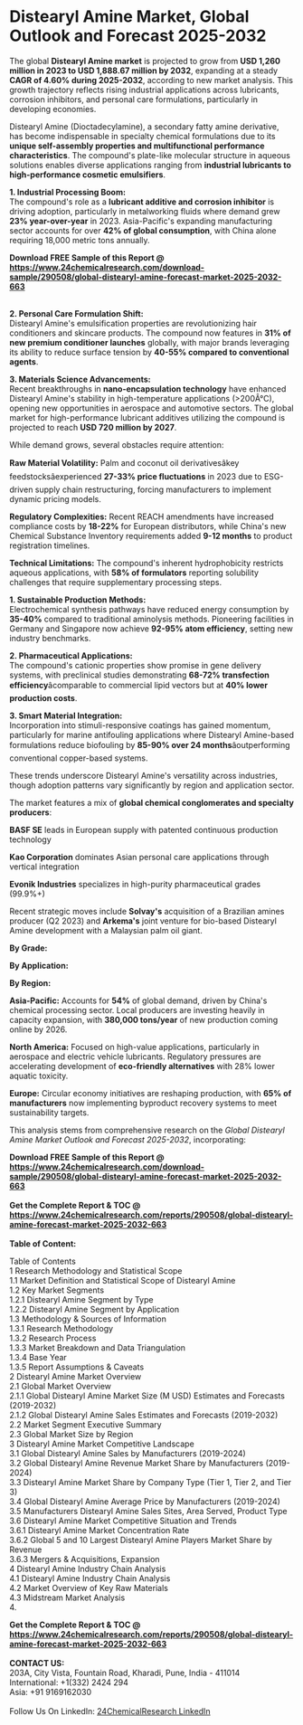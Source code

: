 <h1>Distearyl Amine Market, Global Outlook and Forecast 2025-2032</h1><p>The global <strong>Distearyl Amine market</strong> is projected to grow from <strong>USD 1,260 million in 2023 to USD 1,888.67 million by 2032</strong>, expanding at a steady <strong>CAGR of 4.60% during 2025-2032</strong>, according to new market analysis. This growth trajectory reflects rising industrial applications across lubricants, corrosion inhibitors, and personal care formulations, particularly in developing economies.</p><p>Distearyl Amine (Dioctadecylamine), a secondary fatty amine derivative, has become indispensable in specialty chemical formulations due to its <strong>unique self-assembly properties and multifunctional performance characteristics</strong>. The compound's plate-like molecular structure in aqueous solutions enables diverse applications ranging from <strong>industrial lubricants to high-performance cosmetic emulsifiers</strong>.</p><p><strong>1. Industrial Processing Boom:</strong><br>
The compound's role as a <strong>lubricant additive and corrosion inhibitor</strong> is driving adoption, particularly in metalworking fluids where demand grew <strong>23% year-over-year</strong> in 2023. Asia-Pacific's expanding manufacturing sector accounts for over <strong>42% of global consumption</strong>, with China alone requiring 18,000 metric tons annually.</p><div><b>Download FREE Sample of this Report @ 
            <a href="https://www.24chemicalresearch.com/download-sample/290508/global-distearyl-amine-forecast-market-2025-2032-663">
            https://www.24chemicalresearch.com/download-sample/290508/global-distearyl-amine-forecast-market-2025-2032-663</a></b></div><br><p><strong>2. Personal Care Formulation Shift:</strong><br>
Distearyl Amine's emulsification properties are revolutionizing hair conditioners and skincare products. The compound now features in <strong>31% of new premium conditioner launches</strong> globally, with major brands leveraging its ability to reduce surface tension by <strong>40-55% compared to conventional agents</strong>.</p><p><strong>3. Materials Science Advancements:</strong><br>
Recent breakthroughs in <strong>nano-encapsulation technology</strong> have enhanced Distearyl Amine's stability in high-temperature applications (&gt;200Â°C), opening new opportunities in aerospace and automotive sectors. The global market for high-performance lubricant additives utilizing the compound is projected to reach <strong>USD 720 million by 2027</strong>.</p><p>While demand grows, several obstacles require attention:</p><p><strong>Raw Material Volatility:</strong> Palm and coconut oil derivativesâkey feedstocksâexperienced <strong>27-33% price fluctuations</strong> in 2023 due to ESG-driven supply chain restructuring, forcing manufacturers to implement dynamic pricing models.</p><p><strong>Regulatory Complexities:</strong> Recent REACH amendments have increased compliance costs by <strong>18-22%</strong> for European distributors, while China's new Chemical Substance Inventory requirements added <strong>9-12 months</strong> to product registration timelines.</p><p><strong>Technical Limitations:</strong> The compound's inherent hydrophobicity restricts aqueous applications, with <strong>58% of formulators</strong> reporting solubility challenges that require supplementary processing steps.</p><p><strong>1. Sustainable Production Methods:</strong><br>
Electrochemical synthesis pathways have reduced energy consumption by <strong>35-40%</strong> compared to traditional aminolysis methods. Pioneering facilities in Germany and Singapore now achieve <strong>92-95% atom efficiency</strong>, setting new industry benchmarks.</p><p><strong>2. Pharmaceutical Applications:</strong><br>
The compound's cationic properties show promise in gene delivery systems, with preclinical studies demonstrating <strong>68-72% transfection efficiency</strong>âcomparable to commercial lipid vectors but at <strong>40% lower production costs</strong>.</p><p><strong>3. Smart Material Integration:</strong><br>
Incorporation into stimuli-responsive coatings has gained momentum, particularly for marine antifouling applications where Distearyl Amine-based formulations reduce biofouling by <strong>85-90% over 24 months</strong>âoutperforming conventional copper-based systems.</p><p>These trends underscore Distearyl Amine's versatility across industries, though adoption patterns vary significantly by region and application sector.</p><p>The market features a mix of <strong>global chemical conglomerates and specialty producers</strong>:</p><p><strong>BASF SE</strong> leads in European supply with patented continuous production technology</p><p><strong>Kao Corporation</strong> dominates Asian personal care applications through vertical integration</p><p><strong>Evonik Industries</strong> specializes in high-purity pharmaceutical grades (99.9%+)</p><p>Recent strategic moves include <strong>Solvay's</strong> acquisition of a Brazilian amines producer (Q2 2023) and <strong>Arkema's</strong> joint venture for bio-based Distearyl Amine development with a Malaysian palm oil giant.</p><p><strong>By Grade:</strong></p><p><strong>By Application:</strong></p><p><strong>By Region:</strong></p><p><strong>Asia-Pacific:</strong> Accounts for <strong>54%</strong> of global demand, driven by China's chemical processing sector. Local producers are investing heavily in capacity expansion, with <strong>380,000 tons/year</strong> of new production coming online by 2026.</p><p><strong>North America:</strong> Focused on high-value applications, particularly in aerospace and electric vehicle lubricants. Regulatory pressures are accelerating development of <strong>eco-friendly alternatives</strong> with 28% lower aquatic toxicity.</p><p><strong>Europe:</strong> Circular economy initiatives are reshaping production, with <strong>65% of manufacturers</strong> now implementing byproduct recovery systems to meet sustainability targets.</p><p>This analysis stems from comprehensive research on the <em>Global Distearyl Amine Market Outlook and Forecast 2025-2032</em>, incorporating:</p><p></p><div><b>Download FREE Sample of this Report @ 
            <a href="https://www.24chemicalresearch.com/download-sample/290508/global-distearyl-amine-forecast-market-2025-2032-663">
            https://www.24chemicalresearch.com/download-sample/290508/global-distearyl-amine-forecast-market-2025-2032-663</a></b></div><br><div><b>Get the Complete Report & TOC @ 
            <a href="https://www.24chemicalresearch.com/reports/290508/global-distearyl-amine-forecast-market-2025-2032-663">
            https://www.24chemicalresearch.com/reports/290508/global-distearyl-amine-forecast-market-2025-2032-663</a></b></div><br>
            <b>Table of Content:</b><p>Table of Contents<br />
1 Research Methodology and Statistical Scope<br />
1.1 Market Definition and Statistical Scope of Distearyl Amine<br />
1.2 Key Market Segments<br />
1.2.1 Distearyl Amine Segment by Type<br />
1.2.2 Distearyl Amine Segment by Application<br />
1.3 Methodology & Sources of Information<br />
1.3.1 Research Methodology<br />
1.3.2 Research Process<br />
1.3.3 Market Breakdown and Data Triangulation<br />
1.3.4 Base Year<br />
1.3.5 Report Assumptions & Caveats<br />
2 Distearyl Amine Market Overview<br />
2.1 Global Market Overview<br />
2.1.1 Global Distearyl Amine Market Size (M USD) Estimates and Forecasts (2019-2032)<br />
2.1.2 Global Distearyl Amine Sales Estimates and Forecasts (2019-2032)<br />
2.2 Market Segment Executive Summary<br />
2.3 Global Market Size by Region<br />
3 Distearyl Amine Market Competitive Landscape<br />
3.1 Global Distearyl Amine Sales by Manufacturers (2019-2024)<br />
3.2 Global Distearyl Amine Revenue Market Share by Manufacturers (2019-2024)<br />
3.3 Distearyl Amine Market Share by Company Type (Tier 1, Tier 2, and Tier 3)<br />
3.4 Global Distearyl Amine Average Price by Manufacturers (2019-2024)<br />
3.5 Manufacturers Distearyl Amine Sales Sites, Area Served, Product Type<br />
3.6 Distearyl Amine Market Competitive Situation and Trends<br />
3.6.1 Distearyl Amine Market Concentration Rate<br />
3.6.2 Global 5 and 10 Largest Distearyl Amine Players Market Share by Revenue<br />
3.6.3 Mergers & Acquisitions, Expansion<br />
4 Distearyl Amine Industry Chain Analysis<br />
4.1 Distearyl Amine Industry Chain Analysis<br />
4.2 Market Overview of Key Raw Materials<br />
4.3 Midstream Market Analysis<br />
4.</p><div><b>Get the Complete Report & TOC @ 
            <a href="https://www.24chemicalresearch.com/reports/290508/global-distearyl-amine-forecast-market-2025-2032-663">
            https://www.24chemicalresearch.com/reports/290508/global-distearyl-amine-forecast-market-2025-2032-663</a></b></div><br><b>CONTACT US:</b><br>
            203A, City Vista, Fountain Road, Kharadi, Pune, India - 411014<br>
            International: +1(332) 2424 294<br>
            Asia: +91 9169162030 <br><br>
            Follow Us On LinkedIn: <a href="https://www.linkedin.com/company/24chemicalresearch/">24ChemicalResearch LinkedIn</a>